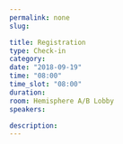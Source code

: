 ```yaml
---
permalink: none
slug:

title: Registration
type: Check-in
category:
date: "2018-09-19"
time: "08:00"
time_slot: "08:00"
duration:
room: Hemisphere A/B Lobby
speakers:

description:
---
```

